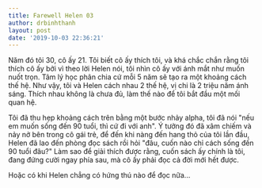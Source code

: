 ```yaml
---
title: Farewell Helen 03
author: drbinhthanh
layout: post
date: '2019-10-03 22:36:21'
---
```


Năm đó tôi 30, cô ấy 21. Tôi biết cô ấy thích tôi, và khá chắc chắn rằng tôi thích cô ấy bởi vì theo lời Helen nói, tôi nhìn cô ấy với ánh mắt như muốn nuốt trọn. Tâm lý học phân chia cứ mỗi 5 năm sẽ tạo ra một khoảng cách thế hệ. Như vậy, tôi và Helen cách nhau 2 thế hệ, vị chi là 2 triệu năm ánh sáng. Thích nhau không là chưa đủ, làm thế nào để tôi bắt đầu một mối quan hệ.

Tôi đã thu hẹp khoảng cách trên bằng một bước nhảy alpha, tôi đã nói "nếu em muốn sống đến 90 tuổi, thì cứ đi với anh". Ý tưởng đó đã xâm chiếm và nảy nở bên trong cô gái trẻ, để đến khi nàng đến hang thỏ của tôi lần đầu, Helen đã lao đến phòng đọc sách rồi hỏi "đâu, cuốn nào chỉ cách sống đến 90 tuổi đâu?" Làm sao để giải thích được rằng, cuốn sách ấy chính là tôi, đang đứng cười ngay phía sau, mà cô ấy phải đọc cả đời mới hết được.

Hoặc có khi Helen chẳng có hứng thú nào để đọc nữa...